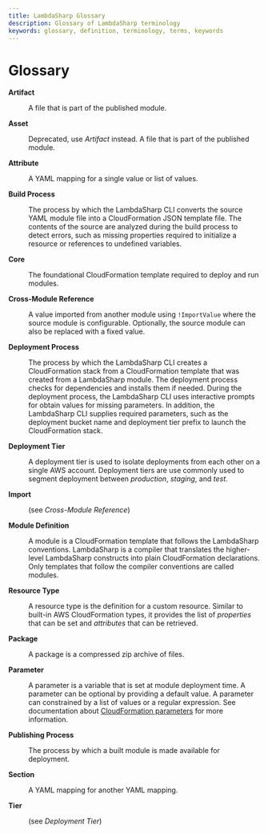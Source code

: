 ```yaml
---
title: LambdaSharp Glossary
description: Glossary of LambdaSharp terminology
keywords: glossary, definition, terminology, terms, keywords
---
```


# Glossary

<dl>

<dt><b>Artifact</b></dt>
<dd>

A file that is part of the published module.
</dd>

<dt><b>Asset</b></dt>
<dd>

Deprecated, use <i>Artifact</i> instead. A file that is part of the published module.
</dd>

<dt><b>Attribute</b></dt>
<dd>

A YAML mapping for a single value or list of values.
</dd>

<dt><b>Build Process</b></dt>
<dd>

The process by which the LambdaSharp CLI converts the source YAML module file into a CloudFormation JSON template file. The contents of the source are analyzed during the build process to detect errors, such as missing properties required to initialize a resource or references to undefined variables.
</dd>

<dt><b>Core</b></dt>
<dd>

The foundational CloudFormation template required to deploy and run modules.
</dd>

<dt><b>Cross-Module Reference</b></dt>
<dd>

A value imported from another module using <code>!ImportValue</code> where the source module is configurable. Optionally, the source module can also be replaced with a fixed value.
</dd>

<dt><b>Deployment Process</b></dt>
<dd>

The process by which the LambdaSharp CLI creates a CloudFormation stack from a CloudFormation template that was created from a LambdaSharp module. The deployment process checks for dependencies and installs them if needed. During the deployment process, the LambdaSharp CLI uses interactive prompts for obtain values for missing parameters. In addition, the LambdaSharp CLI supplies required parameters, such as the deployment bucket name and deployment tier prefix to launch the CloudFormation stack.
</dd>

<dt><b>Deployment Tier</b></dt>
<dd>

A deployment tier is used to isolate deployments from each other on a single AWS account. Deployment tiers are use commonly used to segment deployment between <i>production</i>, <i>staging</i>, and <i>test</i>.
</dd>

<dt><b>Import</b></dt>
<dd>

(see <i>Cross-Module Reference</i>)
</dd>

<dt><b>Module Definition</b></dt>
<dd>

A module is a CloudFormation template that follows the LambdaSharp conventions. LambdaSharp is a compiler that translates the higher-level LambdaSharp constructs into plain CloudFormation declarations. Only templates that follow the compiler conventions are called modules.
</dd>

<dt><b>Resource Type</b></dt>
<dd>

A resource type is the definition for a custom resource. Similar to built-in AWS CloudFormation types, it provides the list of <i>properties</i> that can be set and <i>attributes</i> that can be retrieved.
</dd>

<dt><b>Package</b></dt>
<dd>

A package is a compressed zip archive of files.
</dd>

<dt><b>Parameter</b></dt>
<dd>

A parameter is a variable that is set at module deployment time. A parameter can be optional by providing a default value. A parameter can constrained by a list of values or a regular expression. See documentation about <a href="https://docs.aws.amazon.com/AWSCloudFormation/latest/UserGuide/parameters-section-structure.html">CloudFormation parameters</a> for more information.
</dd>

<dt><b>Publishing Process</b></dt>
<dd>

The process by which a built module is made available for deployment.
</dd>

<dt><b>Section</b></dt>
<dd>

A YAML mapping for another YAML mapping.
</dd>

<dt><b>Tier</b></dt>
<dd>

(see <i>Deployment Tier</i>)
</dd>

</dl>
